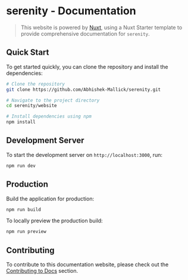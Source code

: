 # serenity - Documentation

> This website is powered by [Nuxt](https://nuxt.com/), using a Nuxt Starter template to provide comprehensive documentation for `serenity`.


## Quick Start
To get started quickly, you can clone the repository and install the dependencies:


```bash [Terminal]
# Clone the repository
git clone https://github.com/Abhishek-Mallick/serenity.git

# Navigate to the project directory
cd serenity/website

# Install dependencies using npm
npm install
```

## Development Server
To start the development server on `http://localhost:3000`, run:

```bash [Terminal]
npm run dev
```

## Production

Build the application for production:

```bash
npm run build
```

To locally preview the production build:

```bash
npm run preview
```

## Contributing

To contribute to this documentation website, please check out the [Contributing to Docs](https://github.com/Abhishek-Mallick/serenity/blob/main/CONTRIBUTING.md#contributing-to-docs) section.

